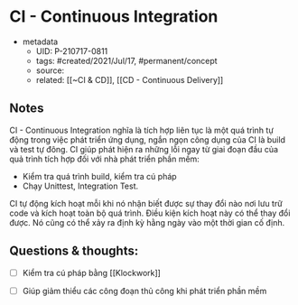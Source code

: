 # CI - Continuous Integration

- metadata
	- UID: P-210717-0811
	- tags: #created/2021/Jul/17, #permanent/concept 
	- source: 
	- related: [[~CI & CD]], [[CD - Continuous Delivery]]

## Notes
CI - Continuous Integration nghĩa là tích hợp liên tục là một quá trình tự động trong việc phát triển ứng dụng, ngắn ngọn công dụng của CI là build và test tự đông. CI giúp phát hiện ra những lỗi ngay từ giai đoạn đầu của quả trình tích hợp đối với nhà phát triển phần mềm:
- Kiểm tra quá trình build, kiểm tra cú pháp
- Chạy Unittest, Integration Test.

CI tự động kích hoạt mỗi khi nó nhận biết được sự thay đổi nào nơi lưu trữ code và kích hoạt toàn bộ quá trình. Điều kiện kích hoạt này có thể thay đổi được. Nó cũng có thể xảy ra định kỳ hằng ngày vào một thời gian cố định. 

## Questions & thoughts:
- [ ] Kiểm tra cú pháp bằng [[Klockwork]]
- [ ] Giúp giảm thiểu các công đoạn thủ công khi phát triển phần mềm

